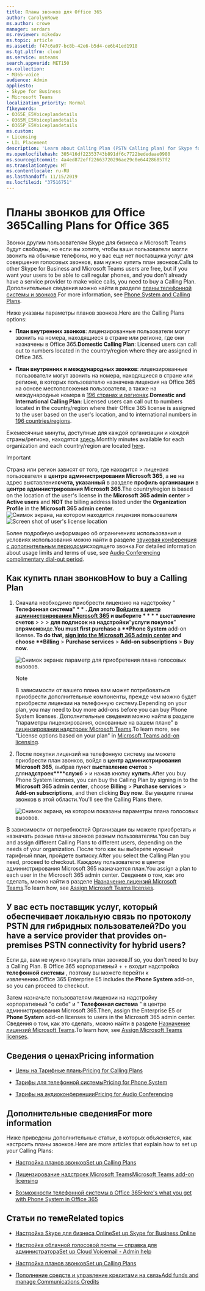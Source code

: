 ```yaml
---
title: Планы звонков для Office 365
author: CarolynRowe
ms.author: crowe
manager: serdars
ms.reviewer: mikedav
ms.topic: article
ms.assetid: f47c6a97-bc8b-42e6-b5d4-ce6b41ed1918
ms.tgt.pltfrm: cloud
ms.service: msteams
search.appverid: MET150
ms.collection:
- M365-voice
audience: Admin
appliesto:
- Skype for Business
- Microsoft Teams
localization_priority: Normal
f1keywords:
- O365E_E5Voiceplandetails
- O365M_E5Voiceplandetails
- O365P_E5Voiceplandetails
ms.custom:
- Licensing
- LIL_Placement
description: 'Learn about Calling Plan (PSTN Calling plan) for Skype for business options and how to get licenses for your organization. '
ms.openlocfilehash: 305416df22353743b891df6c7722bededaae0980
ms.sourcegitcommit: 4a4ed872eff22663720296ae29c0e644286857f2
ms.translationtype: MT
ms.contentlocale: ru-RU
ms.lasthandoff: 11/15/2019
ms.locfileid: "37516751"
---
```

# <a name="calling-plans-for-office-365"></a><span data-ttu-id="5ab83-103">Планы звонков для Office 365</span><span class="sxs-lookup"><span data-stu-id="5ab83-103">Calling Plans for Office 365</span></span>

<span data-ttu-id="5ab83-104">Звонки другим пользователям Skype для бизнеса и Microsoft Teams будут свободны, но если вы хотите, чтобы ваши пользователи могли звонить на обычные телефоны, но у вас еще нет поставщика услуг для совершения голосовых звонков, вам нужно купить план звонков.</span><span class="sxs-lookup"><span data-stu-id="5ab83-104">Calls to other Skype for Business and Microsoft Teams users are free, but if you want your users to be able to call regular phones, and you don't already have a service provider to make voice calls, you need to buy a Calling Plan.</span></span> <span data-ttu-id="5ab83-105">Дополнительные сведения можно найти в разделе [планы телефонной системы и звонков](calling-plan-landing-page.md).</span><span class="sxs-lookup"><span data-stu-id="5ab83-105">For more information, see [Phone System and Calling Plans](calling-plan-landing-page.md).</span></span>
  
<span data-ttu-id="5ab83-106">Ниже указаны параметры планов звонков.</span><span class="sxs-lookup"><span data-stu-id="5ab83-106">Here are the Calling Plans options:</span></span>
  
- <span data-ttu-id="5ab83-107">**План внутренних звонков**: лицензированные пользователи могут звонить на номера, находящиеся в стране или регионе, где они назначены в Office 365.</span><span class="sxs-lookup"><span data-stu-id="5ab83-107">**Domestic Calling Plan**: Licensed users can call out to numbers located in the country/region where they are assigned in Office 365.</span></span>
    
- <span data-ttu-id="5ab83-108">**План внутренних и международных звонков**: лицензированные пользователи могут звонить на номера, находящиеся в стране или регионе, в которых пользователю назначена лицензия на Office 365 на основе местоположения пользователя, а также на международные номера в [196 странах и регионах](country-and-region-availability-for-audio-conferencing-and-calling-plans/users-can-make-outbound-calls-to-these-countries-and-regions.md).</span><span class="sxs-lookup"><span data-stu-id="5ab83-108">**Domestic and International Calling Plan**: Licensed users can call out to numbers located in the country/region where their Office 365 license is assigned to the user based on the user's location, and to international numbers in [196 countries/regions](country-and-region-availability-for-audio-conferencing-and-calling-plans/users-can-make-outbound-calls-to-these-countries-and-regions.md).</span></span>
    
<span data-ttu-id="5ab83-109">Ежемесячные минуты, доступные для каждой организации и каждой страны/региона, находятся [здесь](country-and-region-availability-for-audio-conferencing-and-calling-plans/country-and-region-availability-for-audio-conferencing-and-calling-plans.md).</span><span class="sxs-lookup"><span data-stu-id="5ab83-109">Monthly minutes available for each organization and each country/region are located [here](country-and-region-availability-for-audio-conferencing-and-calling-plans/country-and-region-availability-for-audio-conferencing-and-calling-plans.md).</span></span>
  
> [!IMPORTANT]
> <span data-ttu-id="5ab83-110">Страна или регион зависят от того, где находится > лицензия пользователя в **центре администрирования Microsoft 365**, а **не** на адрес выставления**счета, указанный** в разделе **профиль организации** в **центре администрирования Microsoft 365**.</span><span class="sxs-lookup"><span data-stu-id="5ab83-110">The country/region is based on the location of the user's license in the **Microsoft 365 admin center** > **Active users** and **NOT** the billing address listed under the **Organization Profile** in the **Microsoft 365 admin center**.</span></span>   
<span data-ttu-id="5ab83-111">![Снимок экрана, на котором находится лицензия пользователя](media/cc1e16d1-8a5e-43e0-99a3-dc991efdfbab.png)</span><span class="sxs-lookup"><span data-stu-id="5ab83-111">![Screen shot of user's license location](media/cc1e16d1-8a5e-43e0-99a3-dc991efdfbab.png)</span></span>
  
<span data-ttu-id="5ab83-112">Более подробную информацию об ограничениях использования и условиях использования можно найти в разделе [звуковая конференция с дополнительным периодом](complimentary-dial-out-period.md)исходящего звонка.</span><span class="sxs-lookup"><span data-stu-id="5ab83-112">For detailed information about usage limits and terms of use, see [Audio Conferencing complimentary dial-out period](complimentary-dial-out-period.md).</span></span>
  
## <a name="how-to-buy-a-calling-plan"></a><span data-ttu-id="5ab83-113">Как купить план звонков</span><span class="sxs-lookup"><span data-stu-id="5ab83-113">How to buy a Calling Plan</span></span>

1. <span data-ttu-id="5ab83-114">Сначала необходимо приобрести лицензию на надстройку " <strong>Телефонная система" \* \*</strong> <strong>. Для этого [Войдите в центр администрирования Microsoft 365](https://portal.office.com/adminportal/home?add=sub&amp;adminportal=1#/catalog) и выберите \* \* \* \* выставление счетов</strong> >  >  > **для подписок на надстройки**"**услуги покупок**" в**прямом**виде.</span><span class="sxs-lookup"><span data-stu-id="5ab83-114"><strong>You must first purchase a \*\*Phone System</strong> add-on license<strong>. To do that, [sign into the Microsoft 365 admin center](https://portal.office.com/adminportal/home?add=sub&amp;adminportal=1#/catalog) and choose \*\*Billing</strong> > **Purchase services** > **Add-on subscriptions** > **Buy now**.</span></span>
    
    ![Снимок экрана: параметр для приобретения плана голосовых вызовов.](media/5893fca0-292c-4cdf-9b43-c507a8b44b74.png)
  
    > [!NOTE]
    > <span data-ttu-id="5ab83-116">В зависимости от вашего плана вам может потребоваться приобрести дополнительные компоненты, прежде чем можно будет приобрести лицензии на телефонную систему.</span><span class="sxs-lookup"><span data-stu-id="5ab83-116">Depending on your plan, you may need to buy more add-ons before you can buy Phone System licenses.</span></span> <span data-ttu-id="5ab83-117">Дополнительные сведения можно найти в разделе "параметры лицензирования, основанные на вашем плане" в [лицензировании надстроек Microsoft Teams](teams-add-on-licensing/microsoft-teams-add-on-licensing.md).</span><span class="sxs-lookup"><span data-stu-id="5ab83-117">To learn more, see "License options based on your plan" in [Microsoft Teams add-on licensing](teams-add-on-licensing/microsoft-teams-add-on-licensing.md).</span></span>
  
2. <span data-ttu-id="5ab83-118">После покупки лицензий на телефонную систему вы можете приобрести план звонков, войдя в **центр администрирования Microsoft 365**, выбрав пункт **выставление счетов** > для**надстроек\*\*\*\*служб** > и нажав кнопку **купить**.</span><span class="sxs-lookup"><span data-stu-id="5ab83-118">After you buy Phone System licenses, you can buy the Calling Plan by signing in to the **Microsoft 365 admin center**, choose **Billing** > **Purchase services** > **Add-on subscriptions**, and then clicking **Buy now**.</span></span> <span data-ttu-id="5ab83-119">Вы увидите планы звонков в этой области.</span><span class="sxs-lookup"><span data-stu-id="5ab83-119">You'll see the Calling Plans there.</span></span>
    
    ![Снимок экрана, на котором показаны параметры плана голосовых вызовов.](media/ab2d6dce-56eb-4bbc-ac1a-430b0c065d18.png)
  
<span data-ttu-id="5ab83-121">В зависимости от потребностей Организации вы можете приобретать и назначать разные планы звонков разным пользователям.</span><span class="sxs-lookup"><span data-stu-id="5ab83-121">You can buy and assign different Calling Plans to different users, depending on the needs of your organization.</span></span> <span data-ttu-id="5ab83-122">После того как вы выберете нужный тарифный план, пройдете выписку.</span><span class="sxs-lookup"><span data-stu-id="5ab83-122">After you select the Calling Plan you need, proceed to checkout.</span></span> <span data-ttu-id="5ab83-123">Каждому пользователю в центре администрирования Microsoft 365 назначается план.</span><span class="sxs-lookup"><span data-stu-id="5ab83-123">You assign a plan to each user in the Microsoft 365 admin center.</span></span> <span data-ttu-id="5ab83-124">Сведения о том, как это сделать, можно найти в разделе [Назначение лицензий Microsoft Teams](assign-teams-licenses.md).</span><span class="sxs-lookup"><span data-stu-id="5ab83-124">To learn how, see [Assign Microsoft Teams licenses](assign-teams-licenses.md).</span></span>
  
## <a name="do-you-have-a-service-provider-that-provides-on-premises-pstn-connectivity-for-hybrid-users"></a><span data-ttu-id="5ab83-125">У вас есть поставщик услуг, который обеспечивает локальную связь по протоколу PSTN для гибридных пользователей?</span><span class="sxs-lookup"><span data-stu-id="5ab83-125">Do you have a service provider that provides on-premises PSTN connectivity for hybrid users?</span></span>

<span data-ttu-id="5ab83-126">Если да, вам не нужно покупать план звонков.</span><span class="sxs-lookup"><span data-stu-id="5ab83-126">If so, you don't need to buy a Calling Plan.</span></span> <span data-ttu-id="5ab83-127">В Office 365 корпоративный + + входит надстройка **телефонной системы** , поэтому вы можете перейти к извлечению.</span><span class="sxs-lookup"><span data-stu-id="5ab83-127">Office 365 Enterprise E5 includes the **Phone System** add-on, so you can proceed to checkout.</span></span>
  
<span data-ttu-id="5ab83-128">Затем назначьте пользователям лицензии на надстройку корпоративный "о себе" и " **Телефонная система** " в центре администрирования Microsoft 365.</span><span class="sxs-lookup"><span data-stu-id="5ab83-128">Then, assign the Enterprise E5 or **Phone System** add-on licenses to users in the Microsoft 365 admin center.</span></span> <span data-ttu-id="5ab83-129">Сведения о том, как это сделать, можно найти в разделе [Назначение лицензий Microsoft Teams](assign-teams-licenses.md).</span><span class="sxs-lookup"><span data-stu-id="5ab83-129">To learn how, see [Assign Microsoft Teams licenses](assign-teams-licenses.md).</span></span>
  
## <a name="pricing-information"></a><span data-ttu-id="5ab83-130">Сведения о ценах</span><span class="sxs-lookup"><span data-stu-id="5ab83-130">Pricing information</span></span>

- [<span data-ttu-id="5ab83-131">Цены на Тарифные планы</span><span class="sxs-lookup"><span data-stu-id="5ab83-131">Pricing for Calling Plans</span></span>](https://go.microsoft.com/fwlink/?LinkId=799761)
    
- [<span data-ttu-id="5ab83-132">Тарифы для телефонной системы</span><span class="sxs-lookup"><span data-stu-id="5ab83-132">Pricing for Phone System</span></span>](https://go.microsoft.com/fwlink/?linkid=799763)
    
- [<span data-ttu-id="5ab83-133">Тарифы на аудиоконференции</span><span class="sxs-lookup"><span data-stu-id="5ab83-133">Pricing for Audio Conferencing</span></span>](https://go.microsoft.com/fwlink/?linkid=799762)
    
## <a name="for-more-information"></a><span data-ttu-id="5ab83-134">Дополнительные сведения</span><span class="sxs-lookup"><span data-stu-id="5ab83-134">For more information</span></span>

<span data-ttu-id="5ab83-135">Ниже приведены дополнительные статьи, в которых объясняется, как настроить планы звонков.</span><span class="sxs-lookup"><span data-stu-id="5ab83-135">Here are more articles that explain how to set up your Calling Plans:</span></span>
  
- [<span data-ttu-id="5ab83-136">Настройка планов звонков</span><span class="sxs-lookup"><span data-stu-id="5ab83-136">Set up Calling Plans</span></span>](set-up-calling-plans.md)
    
- [<span data-ttu-id="5ab83-137">Лицензирование надстроек Microsoft Teams</span><span class="sxs-lookup"><span data-stu-id="5ab83-137">Microsoft Teams add-on licensing</span></span>](teams-add-on-licensing/microsoft-teams-add-on-licensing.md)
    
- [<span data-ttu-id="5ab83-138">Возможности телефонной системы в Office 365</span><span class="sxs-lookup"><span data-stu-id="5ab83-138">Here's what you get with Phone System in Office 365</span></span>](https://docs.microsoft.com/MicrosoftTeams/here-s-what-you-get-with-phone-system)
    
   
## <a name="related-topics"></a><span data-ttu-id="5ab83-139">Статьи по теме</span><span class="sxs-lookup"><span data-stu-id="5ab83-139">Related topics</span></span>

- [<span data-ttu-id="5ab83-140">Настройка Skype для бизнеса Online</span><span class="sxs-lookup"><span data-stu-id="5ab83-140">Set up Skype for Business Online</span></span>](/SkypeForBusiness/set-up-skype-for-business-online/set-up-skype-for-business-online)
    
- [<span data-ttu-id="5ab83-141">Настройка облачной голосовой почты — справка для администратора</span><span class="sxs-lookup"><span data-stu-id="5ab83-141">Set up Cloud Voicemail - Admin help</span></span>](set-up-phone-system-voicemail.md)
    
- [<span data-ttu-id="5ab83-142">Настройка планов звонков</span><span class="sxs-lookup"><span data-stu-id="5ab83-142">Set up Calling Plans</span></span>](set-up-calling-plans.md)
    
- [<span data-ttu-id="5ab83-143">Пополнение средств и управление кредитами на связь</span><span class="sxs-lookup"><span data-stu-id="5ab83-143">Add funds and manage Communications Credits</span></span>](add-funds-and-manage-communications-credits.md)
 
